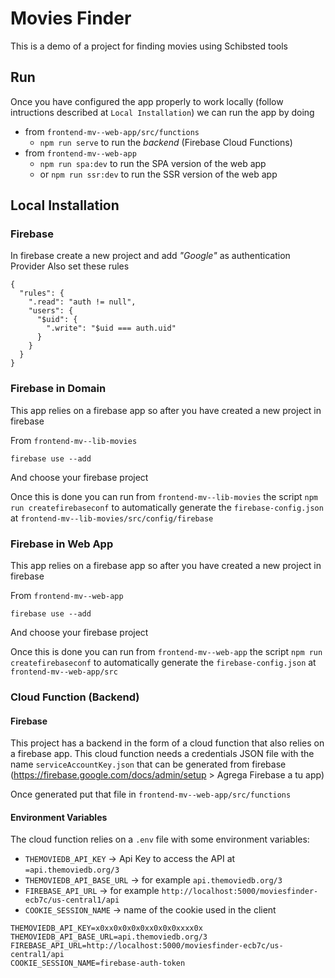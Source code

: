 # Movies Finder

This is a demo of a project for finding movies using Schibsted tools

## Run

Once you have configured the app properly to work locally (follow intructions described at `Local Installation`) we can run the app by doing

- from `frontend-mv--web-app/src/functions`
  - `npm run serve` to run the _backend_ (Firebase Cloud Functions)
- from `frontend-mv--web-app`
  - `npm run spa:dev` to run the SPA version of the web app
  - or `npm run ssr:dev` to run the SSR version of the web app

## Local Installation

### Firebase

In firebase create a new project and add _"Google"_ as authentication Provider 
Also set these rules

```
{
  "rules": {
    ".read": "auth != null",
    "users": {
      "$uid": {
        ".write": "$uid === auth.uid"
      }
    }
  }
}
```

### Firebase in Domain

This app relies on a firebase app so after you have created a new project in firebase

From `frontend-mv--lib-movies`

```
firebase use --add
```

And choose your firebase project

Once this is done you can run from `frontend-mv--lib-movies` the script `npm run createfirebaseconf` to automatically generate the `firebase-config.json` at `frontend-mv--lib-movies/src/config/firebase`

### Firebase in Web App

This app relies on a firebase app so after you have created a new project in firebase

From `frontend-mv--web-app`

```
firebase use --add
```

And choose your firebase project

Once this is done you can run from `frontend-mv--web-app` the script `npm run createfirebaseconf` to automatically generate the `firebase-config.json` at `frontend-mv--web-app/src`

### Cloud Function (Backend)

#### Firebase

This project has a backend in the form of a cloud function that also relies on a firebase app. This cloud function needs a credentials JSON file with the name `serviceAccountKey.json` that can be generated from firebase (https://firebase.google.com/docs/admin/setup > Agrega Firebase a tu app)
 
Once generated put that file in `frontend-mv--web-app/src/functions`

#### Environment Variables

The cloud function relies on a `.env` file with some environment variables:

- `THEMOVIEDB_API_KEY` → Api Key to access the API at `=api.themoviedb.org/3`
- `THEMOVIEDB_API_BASE_URL`  →  for example `api.themoviedb.org/3`
- `FIREBASE_API_URL`  →  for example `http://localhost:5000/moviesfinder-ecb7c/us-central1/api`
- `COOKIE_SESSION_NAME`  →  name of the cookie used in the client

```
THEMOVIEDB_API_KEY=x0xx0x0x0x0xx0x0x0xxxx0x
THEMOVIEDB_API_BASE_URL=api.themoviedb.org/3
FIREBASE_API_URL=http://localhost:5000/moviesfinder-ecb7c/us-central1/api
COOKIE_SESSION_NAME=firebase-auth-token
```


